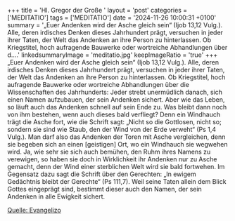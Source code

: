 +++
title = 'Hl. Gregor der Große  '
layout = 'post'
categories = ['MEDITATIO']
tags = ['MEDITATIO']
date = '2024-11-26 10:00:31 +0100'
summary = '„Euer Andenken wird der Asche gleich sein“ (Ijob 13,12 Vulg.). Alle, deren irdisches Denken dieses Jahrhundert prägt, versuchen in jeder ihrer Taten, der Welt das Andenken an ihre Person zu hinterlassen. Ob Kriegstitel, hoch aufragende Bauwerke oder wortreiche Abhandlungen über d....'
linkedsummaryImage = 'meditatio.jpg'
keepImageRatio = 'true'
+++
„Euer Andenken wird der Asche gleich sein“ (Ijob 13,12 Vulg.). Alle, deren irdisches Denken dieses Jahrhundert prägt, versuchen in jeder ihrer Taten, der Welt das Andenken an ihre Person zu hinterlassen. Ob Kriegstitel, hoch aufragende Bauwerke oder wortreiche Abhandlungen über die Wissenschaften des Jahrhunderts: Jeder strebt unermüdlich danach, sich einen Namen aufzubauen, der sein Andenken sichert.<!--more-->
Aber wie das Leben, so läuft auch das Andenken schnell auf sein Ende zu. Was bleibt dann noch von ihm bestehen, wenn auch dieses bald verfliegt? Denn ein Windhauch trägt die Asche fort, wie die Schrift sagt: „Nicht so die Gottlosen, nicht so; sondern sie sind wie Staub, den der Wind von der Erde verweht“ (Ps 1,4 Vulg.). Man darf also das Andenken der Toren mit Asche vergleichen, denn sie begeben sich an einen [geistigen] Ort, wo ein Windhauch sie wegwehen wird. Ja, wie sehr sie sich auch bemühen, den Ruhm ihres Namens zu verewigen, so haben sie doch in Wirklichkeit ihr Andenken nur zu Asche gemacht, denn der Wind einer sterblichen Welt wird sie bald fortwehen.
Im Gegensatz dazu sagt die Schrift über den Gerechten: „In ewigem Gedächtnis bleibt der Gerechte“ (Ps 111,7). Weil seine Taten allein dem Blick Gottes eingeprägt sind, bestimmt dieser auch den Namen, der sein Andenken in alle Ewigkeit sichert.
 
 


[Quelle: Evangelizo](https://evangeliumtagfuertag.org/DE/gospel)
